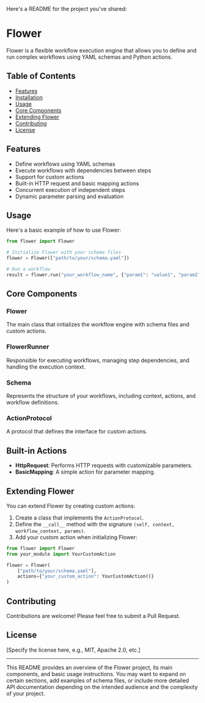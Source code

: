 Here's a README for the project you've shared:

# Flower

Flower is a flexible workflow execution engine that allows you to define and run complex workflows using YAML schemas and Python actions.

## Table of Contents

- [Features](#features)
- [Installation](#installation)
- [Usage](#usage)
- [Core Components](#core-components)
- [Extending Flower](#extending-flower)
- [Contributing](#contributing)
- [License](#license)

## Features

- Define workflows using YAML schemas
- Execute workflows with dependencies between steps
- Support for custom actions
- Built-in HTTP request and basic mapping actions
- Concurrent execution of independent steps
- Dynamic parameter parsing and evaluation


## Usage

Here's a basic example of how to use Flower:

```python
from flower import Flower

# Initialize Flower with your schema files
flower = Flower(["path/to/your/schema.yaml"])

# Run a workflow
result = flower.run("your_workflow_name", {"param1": "value1", "param2": "value2"})
```

## Core Components

### Flower

The main class that initializes the workflow engine with schema files and custom actions.

### FlowerRunner

Responsible for executing workflows, managing step dependencies, and handling the execution context.

### Schema

Represents the structure of your workflows, including context, actions, and workflow definitions.

### ActionProtocol

A protocol that defines the interface for custom actions.

## Built-in Actions

- **HttpRequest**: Performs HTTP requests with customizable parameters.
- **BasicMapping**: A simple action for parameter mapping.

## Extending Flower

You can extend Flower by creating custom actions:

1. Create a class that implements the `ActionProtocol`.
2. Define the `__call__` method with the signature `(self, context, workflow_context, params)`.
3. Add your custom action when initializing Flower:

```python
from flower import Flower
from your_module import YourCustomAction

flower = Flower(
    ["path/to/your/schema.yaml"],
    actions={"your_custom_action": YourCustomAction()}
)
```

## Contributing

Contributions are welcome! Please feel free to submit a Pull Request.

## License

[Specify the license here, e.g., MIT, Apache 2.0, etc.]

---

This README provides an overview of the Flower project, its main components, and basic usage instructions. You may want to expand on certain sections, add examples of schema files, or include more detailed API documentation depending on the intended audience and the complexity of your project.